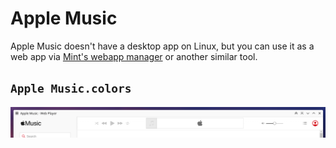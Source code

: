 # Apple Music

Apple Music doesn't have a desktop app on Linux, but you can use it as a web app
via [Mint's webapp manager](https://github.com/linuxmint/webapp-manager) or
another similar tool.

## `Apple Music.colors`

![](apple-music.png)
